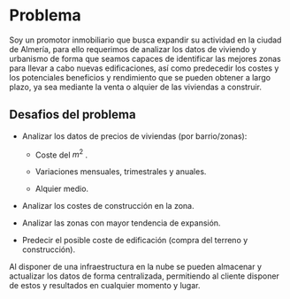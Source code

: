 # Problema

Soy un promotor inmobiliario que busca expandir su actividad en la ciudad de Almería, para ello requerimos de analizar los datos de viviendo y urbanismo de forma que seamos capaces de identificar las mejores zonas para llevar a cabo nuevas edificaciones, así como predecedir los costes y los potenciales beneficios y rendimiento que se pueden obtener a largo plazo, ya sea mediante la venta o alquier de las viviendas a construir.

## Desafios del problema

- Analizar los datos de precios de viviendas (por barrio/zonas):
  
  - Coste del $m^2$ .
  
  - Variaciones mensuales, trimestrales y anuales.
  
  - Alquier medio.

- Analizar los costes de construcción en la zona.

- Analizar las zonas con mayor tendencia de expansión.

- Predecir el posible coste de edificación (compra del terreno y construcción).

Al disponer de una infraestructura en la nube se pueden almacenar y actualizar los datos de forma centralizada, permitiendo al cliente disponer de estos y resultados en cualquier momento y lugar.
